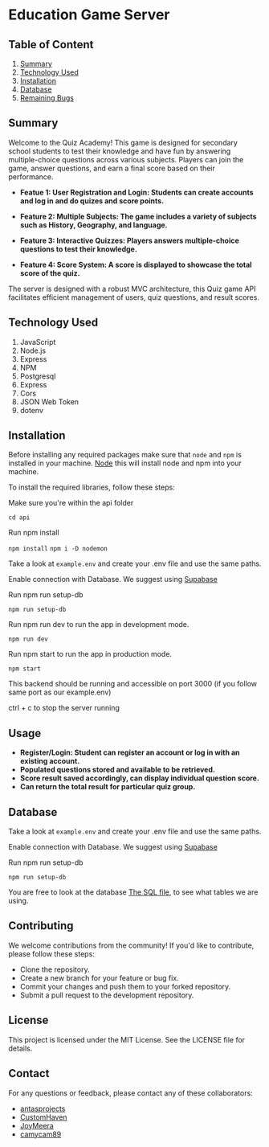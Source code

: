 # Education Game Server

## Table of Content

1. [Summary](#summary)
2. [Technology Used](#technology-used)
3. [Installation](#installation)
4. [Database](#docker)
5. [Remaining Bugs](#remaining-bugs)

## Summary

Welcome to the Quiz Academy! This game is designed for secondary school students to test their knowledge and have fun by answering multiple-choice questions across various subjects. Players can join the game, answer questions, and earn a final score based on their performance.

* **Featue 1: User Registration and Login: Students can create accounts and log in and do quizes and score points.**

* **Feature 2: Multiple Subjects: The game includes a variety of subjects such as History, Geography, and language.**

* **Feature 3: Interactive Quizzes: Players answers multiple-choice questions to test their knowledge.**

* **Feature 4: Score System: A score is displayed to showcase the total score of the quiz.**

The server is designed with a robust MVC architecture, this Quiz game API facilitates efficient management of users, quiz questions, and result scores.

## Technology Used

1. JavaScript
2. Node.js
3. Express
4. NPM
5. Postgresql
6. Express
7. Cors
8. JSON Web Token
9. dotenv


## Installation

Before installing any required packages make sure that ``node`` and ``npm`` is installed in your machine. [Node](https://nodejs.org/en/download/package-manager) this will install node and npm into your machine.

To install the required libraries, follow these steps:

Make sure you're within the api folder

```cd api```

Run npm install

``npm install``
``npm i -D nodemon``

Take a look at ``example.env`` and create your .env file and use the same paths.

Enable connection with Database. We suggest using [Supabase](https://supabase.com/)

Run npm run setup-db

``npm run setup-db``

Run npm run dev to run the app in development mode.

``npm run dev``

Run npm start to run the app in production mode.

``npm start``

This backend should be running and accessible on port 3000 (if you follow same port as our example.env)

ctrl + c to stop the server running

## Usage

* **Register/Login: Student can register an account or log in with an existing account.**
* **Populated questions stored and available to be retrieved.**
* **Score result saved accordingly, can display individual question score.**
* **Can return the total result for particular quiz group.**


## Database

Take a look at ``example.env`` and create your .env file and use the same paths.

Enable connection with Database. We suggest using [Supabase](https://supabase.com/)

Run npm run setup-db

``npm run setup-db``

You are free to look at the database [The SQL file](./db/setup.sql), to see what tables we are using.

## Contributing

We welcome contributions from the community! If you'd like to contribute, please follow these steps:

* Clone the repository.
* Create a new branch for your feature or bug fix.
* Commit your changes and push them to your forked repository.
* Submit a pull request to the development repository.


## License

This project is licensed under the MIT License. See the LICENSE file for details.

## Contact

For any questions or feedback, please contact any of these collaborators: 

* [antasprojects](https://github.com/antasprojects)
* [CustomHaven](https://github.com/CustomHaven)
* [JoyMeera](https://github.com/JoyMeera)
* [camycam89](https://github.com/camycam89)
